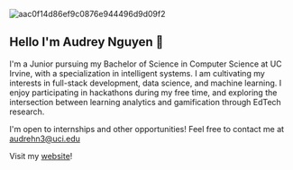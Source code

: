 ![aac0f14d86ef9c0876e944496d9d09f2](https://user-images.githubusercontent.com/97079096/148705680-4107c0d0-5832-47f3-9aba-fe370b5bf8e0.gif)

## Hello I'm Audrey Nguyen 🌸

I'm a Junior pursuing my Bachelor of Science in Computer Science at UC Irvine, with a specialization in intelligent systems. I am cultivating my interests in full-stack development, data science, and machine learning. I enjoy participating in hackathons during my free time, and exploring the intersection between learning analytics and gamification through EdTech research.

I'm open to internships and other opportunities! Feel free to contact me at audrehn3@uci.edu

Visit my [website](https://aud-dreams.github.io/)!

